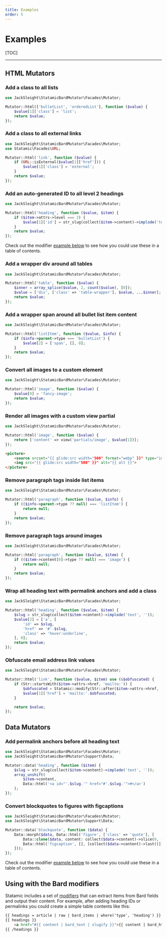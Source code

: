 ```yaml
---
title: Examples
order: 5
---
```


# Examples

[TOC]

---

## HTML Mutators

### Add a class to all lists

```php
use JackSleight\StatamicBardMutator\Facades\Mutator;

Mutator::html(['bulletList', 'orderedList'], function ($value) {
    $value[1]['class'] = 'list';
    return $value;
});
```

### Add a class to all external links

```php
use JackSleight\StatamicBardMutator\Facades\Mutator;
use Statamic\Facades\URL;

Mutator::html('link', function ($value) {
    if (URL::isExternal($value[1]['href'])) {
        $value[1]['class'] = 'external';
    }
    return $value;
});
```

### Add an auto-generated ID to all level 2 headings

```php
use JackSleight\StatamicBardMutator\Facades\Mutator;

Mutator::html('heading', function ($value, $item) {
    if ($item->attrs->level === 2) {
        $value[1]['id'] = str_slug(collect($item->content)->implode('text', ''));
    }
    return $value;
});
```

Check out the modifier [example below](examples#using-with-the-bard-modifiers) to see how you could use these in a table of contents.

### Add a wrapper div around all tables

```php
use JackSleight\StatamicBardMutator\Facades\Mutator;

Mutator::html('table', function ($value) {
    $inner = array_splice($value, 2, count($value), [0]);
    $value = ['div', ['class' => 'table-wrapper'], $value, ...$inner];
    return $value;
});
```

### Add a wrapper span around all bullet list item content

```php
use JackSleight\StatamicBardMutator\Facades\Mutator;

Mutator::html('listItem', function ($value, $info) {
    if ($info->parent->type === 'bulletList') {
        $value[2] = ['span', [], 0];
    }
    return $value;
});
```

### Convert all images to a custom element

```php
use JackSleight\StatamicBardMutator\Facades\Mutator;

Mutator::html('image', function ($value) {
    $value[0] = 'fancy-image';
    return $value;
});
```

### Render all images with a custom view partial

```php
use JackSleight\StatamicBardMutator\Facades\Mutator;

Mutator::html('image', function ($value) {
    return ['content' => view('partials/image', $value[1])];
});
```
```html
<picture>
    <source srcset="{{ glide:src width="500" format="webp" }}" type="image/webp">
    <img src="{{ glide:src width="500" }}" alt="{{ alt }}">
</picture>
```

### Remove paragraph tags inside list items

```php
use JackSleight\StatamicBardMutator\Facades\Mutator;

Mutator::html('paragraph', function ($value, $info) {
    if (($info->parent->type ?? null) === 'listItem') {
        return null;
    }
    return $value;
});
```

### Remove paragraph tags around images

```php
use JackSleight\StatamicBardMutator\Facades\Mutator;

Mutator::html('paragraph', function ($value, $item) {
    if (($item->content[0]->type ?? null) === 'image') {
        return null;
    }
    return $value;
});
```

### Wrap all heading text with permalink anchors and add a class

```php
use JackSleight\StatamicBardMutator\Facades\Mutator;

Mutator::html('heading', function ($value, $item) {
    $slug = str_slug(collect($item->content)->implode('text', ''));
    $value[2] = ['a', [
        'id' => $slug,
        'href' => '#'.$slug,
        'class' => 'hover:underline',
    ], 0];
    return $value;
});
```

### Obfuscate email address link values

```php
use JackSleight\StatamicBardMutator\Facades\Mutator;

Mutator::html('link', function ($value, $item) use (&$obfuscated) {
    if (Str::startsWith($item->attrs->href, 'mailto:')) {
        $obfuscated = Statamic::modify(Str::after($item->attrs->href, 'mailto:'))->obfuscateEmail();
        $value[1]['href'] = 'mailto:'.$obfuscated;
    }

    return $value;
});
```

## Data Mutators

### Add permalink anchors before all heading text

```php
use JackSleight\StatamicBardMutator\Facades\Mutator;
use JackSleight\StatamicBardMutator\Support\Data;

Mutator::data('heading', function ($item) {
    $slug = str_slug(collect($item->content)->implode('text', ''));
    array_unshift(
        $item->content,
        Data::html('<a id="'.$slug.'" href="#'.$slug.'">#</a>')
    );
});
```

### Convert blockquotes to figures with figcaptions

```php
use JackSleight\StatamicBardMutator\Facades\Mutator;
use JackSleight\StatamicBardMutator\Support\Data;

Mutator::data('blockquote', function ($data) {
    Data::morph($data, Data::html('figure', ['class' => 'quote'], [
        Data::clone($data, content: collect($data->content)->slice(0, -1)->values()->all()),
        Data::html('figcaption', [], [collect($data->content)->last()]),
    ]));
});
```

Check out the modifier [example below](examples#using-with-the-bard-modifiers) to see how you could use these in a table of contents.

## Using with the Bard modifiers

Statamic includes a set of [modifiers](https://statamic.dev/modifiers) that can extract items from Bard fields and output their content. For example, after adding heading IDs or permalinks you could create a simple table contents like this:

```html
{{ headings = article | raw | bard_items | where('type', 'heading') }}
{{ headings }}
    <a href="#{{ content | bard_text | slugify }}">{{ content | bard_html }}</a>
{{ /headings }}
```